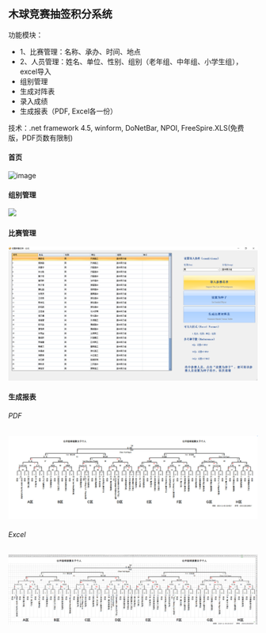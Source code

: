 ## 木球竞赛抽签积分系统

功能模块：
* 1、比赛管理：名称、承办、时间、地点
* 2、人员管理：姓名、单位、性别、组别（老年组、中年组、小学生组），excel导入
* 组别管理
* 生成对阵表
* 录入成绩
* 生成报表（PDF, Excel各一份）

技术：.net framework 4.5, winform, DoNetBar, NPOI, FreeSpire.XLS(免费版，PDF页数有限制)

#### 首页
![image](https://raw.githubusercontent.com/956159241/MuqiuMatch/tree/master/screenshots/index.jpg)

#### 组别管理
![](../screenshots/group_manage.jpg)

#### 比赛管理
![](./screenshots/match_manage.jpg)

#### 生成报表
###### PDF
![](./screenshots/report_pdf.jpg)

###### Excel
![](./screenshots/report_excel.jpg)

